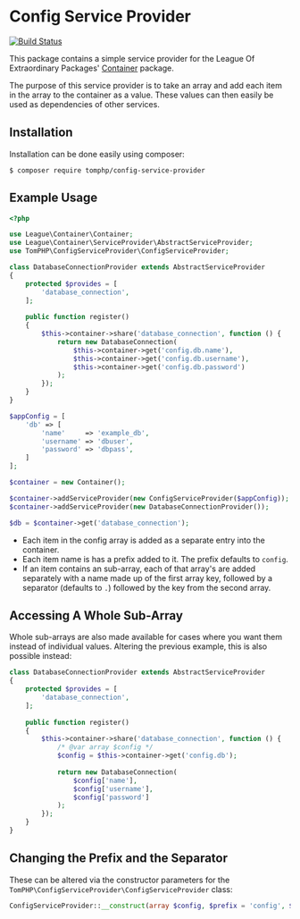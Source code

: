 Config Service Provider
=======================

[![Build Status](https://api.travis-ci.org/tomphp/config-service-provider.svg)](https://api.travis-ci.org/tomphp/config-service-provider)

This package contains a simple service provider for the League Of Extraordinary
Packages' [Container](https://github.com/thephpleague/container) package.

The purpose of this service provider is to take an array and add each item in
the array to the container as a value. These values can then easily be used as
dependencies of other services.

Installation
------------

Installation can be done easily using composer:

```
$ composer require tomphp/config-service-provider
```

Example Usage
-------------

```php
<?php

use League\Container\Container;
use League\Container\ServiceProvider\AbstractServiceProvider;
use TomPHP\ConfigServiceProvider\ConfigServiceProvider;

class DatabaseConnectionProvider extends AbstractServiceProvider
{
    protected $provides = [
        'database_connection',
    ];
    
    public function register()
    {
        $this->container->share('database_connection', function () {
            return new DatabaseConnection(
                $this->container->get('config.db.name'),
                $this->container->get('config.db.username'),
                $this->container->get('config.db.password')
            );
        });
    }
}

$appConfig = [
    'db' => [
        'name'     => 'example_db',
        'username' => 'dbuser',
        'password' => 'dbpass',
    ]
];

$container = new Container();

$container->addServiceProvider(new ConfigServiceProvider($appConfig));
$container->addServiceProvider(new DatabaseConnectionProvider());

$db = $container->get('database_connection');
```

* Each item in the config array is added as a separate entry into the
  container.
* Each item name is has a prefix added to it. The prefix defaults to `config`.
* If an item contains an sub-array, each of that array's are added separately
  with a name made up of the first array key, followed by a separator (defaults
  to `.`) followed by the key from the second array.

Accessing A Whole Sub-Array
---------------------------

Whole sub-arrays are also made available for cases where you want them instead
of individual values. Altering the previous example, this is also possible
instead:

```php
class DatabaseConnectionProvider extends AbstractServiceProvider
{
    protected $provides = [
        'database_connection',
    ];
    
    public function register()
    {
        $this->container->share('database_connection', function () {
            /* @var array $config */
            $config = $this->container->get('config.db');
        
            return new DatabaseConnection(
                $config['name'],
                $config['username'],
                $config['password']
            );
        });
    }
}
```

Changing the Prefix and the Separator
-------------------------------------

These can be altered via the constructor parameters for the
`TomPHP\ConfigServiceProvider\ConfigServiceProvider` class:

```php
ConfigServiceProvider::__construct(array $config, $prefix = 'config', $separator = '.')
```
